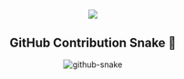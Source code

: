 
<!-- 星际穿越 -->
<h1 align="center">
  <a href="https://sunguoqi.com/">
    <img src="https://readme-typing-svg.demolab.com/?lines=console.log(%22Hello%2C%20World!%22);Do%20not%20go%20gentle%20into%20that%20good%20night&center=true&size=27">
  </a>
</h1>

<!-- Snake -->
<h2 align="center">GitHub Contribution Snake 🐍</h2>
<p align="center">
  <img alt="github-snake" src="https://raw.githubusercontent.com/Juckaye/Juckaye/output/github-contribution-grid-snake.svg">
</p>
